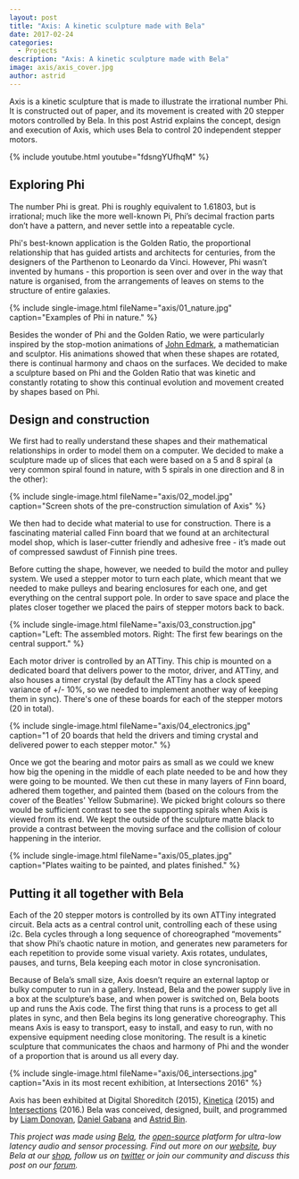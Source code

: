 ```yaml
---
layout: post
title: "Axis: A kinetic sculpture made with Bela"
date: 2017-02-24
categories:
  - Projects
description: "Axis: A kinetic sculpture made with Bela"
image: axis/axis_cover.jpg
author: astrid
---
```

 
Axis is a kinetic sculpture that is made to illustrate the irrational number Phi. It is constructed out of paper, and its movement is created with 20 stepper motors controlled by Bela. In this post Astrid explains the concept, design and execution of Axis, which uses Bela to control 20 independent stepper motors.

{% include youtube.html youtube="fdsngYUfhqM" %}

## Exploring Phi

The number Phi is great. Phi is roughly equivalent to 1.61803, but is irrational; much like the more well-known Pi, Phi’s decimal fraction parts don’t have a pattern, and never settle into a repeatable cycle. 

Phi's best-known application is the Golden Ratio, the proportional relationship that has guided artists and architects for centuries, from the designers of the Parthenon to Leonardo da Vinci. However, Phi wasn’t invented by humans - this proportion is seen over and over in the way that nature is organised, from the arrangements of leaves on stems to the structure of entire galaxies.

{% include single-image.html fileName="axis/01_nature.jpg" caption="Examples of Phi in nature." %}

Besides the wonder of Phi and the Golden Ratio, we were particularly inspired by the stop-motion animations of [John Edmark](http://instagram.com/johnedmark), a mathematician and sculptor. His animations showed that when these shapes are rotated, there is continual harmony and chaos on the surfaces. We decided to make a sculpture based on Phi and the Golden Ratio that was kinetic and constantly rotating to show this continual evolution and movement created by shapes based on Phi.

## Design and construction

We first had to really understand these shapes and their mathematical relationships in order to model them on a computer. We decided to make a sculpture made up of slices that each were based on a 5 and 8 spiral (a very common spiral found in nature, with 5 spirals in one direction and 8 in the other):

{% include single-image.html fileName="axis/02_model.jpg" caption="Screen shots of the pre-construction simulation of Axis" %}

We then had to decide what material to use for construction. There is a fascinating material called Finn board that we found at an architectural model shop, which is laser-cutter friendly and adhesive free - it’s made out of compressed sawdust of Finnish pine trees. 

Before cutting the shape, however, we needed to build the motor and pulley system. We used a stepper motor to turn each plate, which meant that we needed to make pulleys and bearing enclosures for each one, and get everything on the central support pole. In order to save space and place the plates closer together we placed the pairs of stepper motors back to back. 

{% include single-image.html fileName="axis/03_construction.jpg" caption="Left: The assembled motors. Right: The first few bearings on the central support." %}

Each motor driver is controlled by an ATTiny. This chip is mounted on a dedicated board that delivers power to the motor, driver, and ATTiny, and also houses a timer crystal (by default the ATTiny has a clock speed variance of +/- 10%, so we needed to implement another way of keeping them in sync). There's one of these boards for each of the stepper motors (20 in total).

{% include single-image.html fileName="axis/04_electronics.jpg" caption="1 of 20 boards that held the drivers and timing crystal and delivered power to each stepper motor." %}

Once we got the bearing and motor pairs as small as we could we knew how big the opening in the middle of each plate needed to be and how they were going to be mounted. We then cut these in many layers of Finn board, adhered them together, and painted them (based on the colours from the cover of the Beatles' Yellow Submarine). We picked bright colours so there would be sufficient contrast to see the supporting spirals when Axis is viewed from its end. We kept the outside of the sculpture matte black to provide a contrast between the moving surface and the collision of colour happening in the interior.

{% include single-image.html fileName="axis/05_plates.jpg" caption="Plates waiting to be painted, and plates finished." %}

## Putting it all together with Bela

Each of the 20 stepper motors is controlled by its own ATTiny integrated circuit. Bela acts as a central control unit, controlling each of these using i2c. Bela cycles through a long sequence of choreographed “movements” that show Phi’s chaotic nature in motion, and generates new parameters for each repetition to provide some visual variety. Axis rotates, undulates, pauses, and turns, Bela keeping each motor in close syncronisation. 

Because of Bela’s small size, Axis doesn’t require an external laptop or bulky computer to run in a gallery. Instead, Bela and the power supply live in a box at the sculpture’s base, and when power is switched on, Bela boots up and runs the Axis code. The first thing that runs is a process to get all plates in sync, and then Bela begins its long generative choreography. This means Axis is easy to transport, easy to install, and easy to run, with no expensive equipment needing close monitoring. The result is a kinetic sculpture that communicates the chaos and harmony of Phi and the wonder of a proportion that is around us all every day.

{% include single-image.html fileName="axis/06_intersections.jpg" caption="Axis in its most recent exhibition, at Intersections 2016" %}

Axis has been exhibited at Digital Shoreditch (2015), [Kinetica](http://kinetica-artfair.com/) (2015) and [Intersections](http://intersections.io) (2016.) Bela was conceived, designed, built, and programmed by [Liam Donovan](http://liamdonovan.co.uk), [Daniel Gabana](http://www.danielgabana.com) and [Astrid Bin](http://astridbin.com).

*This project was made using [Bela](http://bela.io), the [open-source](https://github.com/BelaPlatform/Bela) platform for ultra-low latency audio and sensor processing. Find out more on our [website](http://bela.io), buy Bela at our [shop](https://shop.bela.io), follow us on [twitter](https://twitter.com/BelaPlatform) or join our community and discuss this post on our [forum](https://forum.bela.io).*